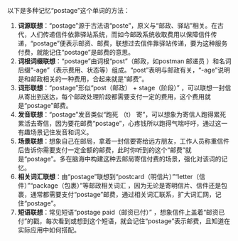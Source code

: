 以下是多种记忆“postage”这个单词的方法：
1. **词源联想**：“postage”源于古法语“poste”，原义与“邮政、驿站”相关。在古代，人们传递信件依靠驿站系统，而如今邮政系统收取费用以保障信件传递，“postage”便表示邮资、邮费，联想过去信件靠驿站传递，要为这种服务付费，就能记住“postage”是邮费的意思。
2. **词根词缀联想**：“postage”由词根“post”（邮政，如postman 邮递员 ）和名词后缀“-age”（表示费用、状态等）组成。“post”表明与邮政有关，“-age”说明是和邮政相关的一种费用，合起来就是“邮费”。
3. **词形联想**：“postage”形似“post（邮政） + stage（阶段）” ，可以联想一封信从寄出到送达，每个邮政处理阶段都需要支付一定的费用，这个费用就是“postage”邮费。
4. **发音联想**：“postage”发音类似“跑死 （t） 寄”，可以想象为寄信人跑得累死累活去寄信，因为要花邮费“postage”，心疼钱所以跑得气喘吁吁，通过这一有趣场景记住发音和词义。
5. **场景联想**：想象自己在邮局，拿着一封信要寄给远方朋友，工作人员称重信件后告诉你需要支付一定金额的邮费，此时你听到的这个“邮费”就是“postage”。多在脑海中构建这种去邮局寄信付费的场景，强化对该词的记忆。
6. **相关词汇联想**：由“postage”联想到“postcard（明信片）”“letter（信件）”“package（包裹）”等邮政相关词汇 ，因为无论是寄明信片、信件还是包裹，通常都需要支付“postage”邮费，通过相关词汇联系，扩大词汇网，记住“postage”。
7. **短语联想**：常见短语“postage paid（邮资已付）” ，想象信件上盖着“邮资已付”的戳，每次看到或想到这个短语，就会记住“postage”表示邮费，且知道在实际应用中如何搭配。 